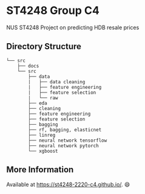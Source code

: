 # ST4248 Group C4

NUS ST4248 Project on predicting HDB resale prices

## Directory Structure

```
└── src
    ├── docs
    └── src
        ├── data
        |   ├── data cleaning
        |   ├── feature engineering
        |   ├── feature selection
        |   └── raw
        ├── eda
        ├── cleaning
        ├── feature engineering
        ├── feature selection
        ├── bagging
        ├── rf, bagging, elasticnet
        ├── linreg
        ├── neural network tensorflow
        ├── neural network pytorch
        └── xgboost
```

## More Information

Available at https://st4248-2220-c4.github.io/. :smile:
